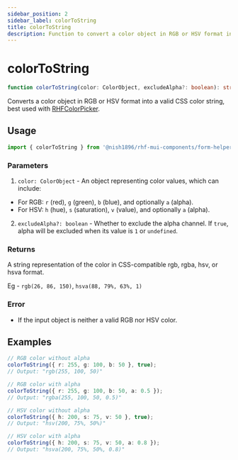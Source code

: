 ```yaml
---
sidebar_position: 2
sidebar_label: colorToString
title: colorToString
description: Function to convert a color object in RGB or HSV format into a valid CSS color string.
---
```


# colorToString

```ts
function colorToString(color: ColorObject, excludeAlpha?: boolean): string;
```

Converts a color object in RGB or HSV format into a valid CSS color string, best used with [RHFColorPicker](./components/misc/RHFColorPicker.mdx).

## Usage

```js
import { colorToString } from '@nish1896/rhf-mui-components/form-helpers';
```

### Parameters

1. `color: ColorObject` - An object representing color values, which can include:
- For RGB: `r` (red), `g` (green), `b` (blue), and optionally `a` (alpha).
- For HSV: `h` (hue), `s` (saturation), `v` (value), and optionally `a` (alpha).

2. `excludeAlpha?: boolean` - Whether to exclude the alpha channel. If `true`, alpha will be
excluded when its value is `1` or `undefined`.

### Returns

A string representation of the color in CSS-compatible rgb, rgba, hsv, or hsva format.

Eg - `rgb(26, 86, 150)`, `hsva(88, 79%, 63%, 1)`

### Error

- If the input object is neither a valid RGB nor HSV color.

## Examples

```ts
// RGB color without alpha
colorToString({ r: 255, g: 100, b: 50 }, true);
// Output: "rgb(255, 100, 50)"

// RGB color with alpha
colorToString({ r: 255, g: 100, b: 50, a: 0.5 });
// Output: "rgba(255, 100, 50, 0.5)"

// HSV color without alpha
colorToString({ h: 200, s: 75, v: 50 }, true);
// Output: "hsv(200, 75%, 50%)"

// HSV color with alpha
colorToString({ h: 200, s: 75, v: 50, a: 0.8 });
// Output: "hsva(200, 75%, 50%, 0.8)"
```